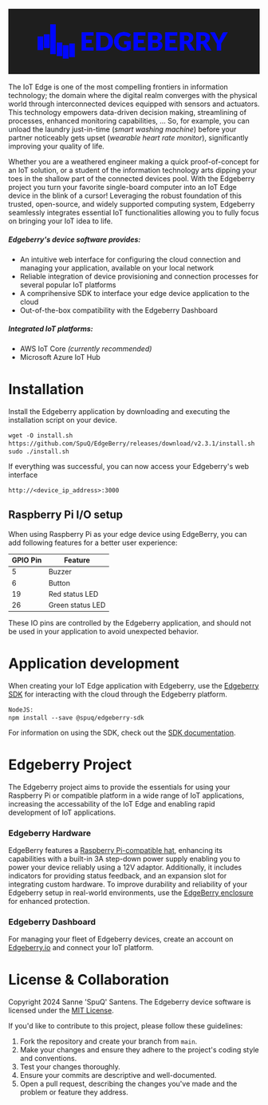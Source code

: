 ![Edgeberry logo](assets/EdgeBerry_banner.png)


The IoT Edge is one of the most compelling frontiers in information technology; the domain where the digital realm converges with the physical world through interconnected devices equipped with sensors and actuators. This technology empowers data-driven decision making, streamlining of processes, enhanced monitoring capabilities, ... So, for example, you can unload the laundry just-in-time (_smart washing machine_) before your partner noticeably gets upset (_wearable heart rate monitor_), significantly improving your quality of life.


Whether you are a weathered engineer making a quick proof-of-concept for an IoT solution, or a student of the information technology arts dipping your toes in the shallow part of the connected devices pool. With the Edgeberry project you turn your favorite single-board computer into an IoT Edge device in the blink of a cursor! Leveraging the robust foundation of this trusted, open-source, and widely supported computing system, Edgeberry seamlessly integrates essential IoT functionalities allowing you to fully focus on bringing your IoT idea to life.

##### Edgeberry's device software provides:
- An intuitive web interface for configuring the cloud connection and managing your application, available on your local network
- Reliable integration of device provisioning and connection processes for several popular IoT platforms
- A comprihensive SDK to interface your edge device application to the cloud
- Out-of-the-box compatibility with the Edgeberry Dashboard

##### Integrated IoT platforms:
- AWS IoT Core _(currently recommended)_
- Microsoft Azure IoT Hub

# Installation
Install the Edgeberry application by downloading and executing the installation script on your device.
```
wget -O install.sh https://github.com/SpuQ/EdgeBerry/releases/download/v2.3.1/install.sh
sudo ./install.sh
```
If everything was successful, you can now access your Edgeberry's web interface
```
http://<device_ip_address>:3000
```

## Raspberry Pi I/O setup
When using Raspberry Pi as your edge device using EdgeBerry, you can add following features for a better user experience:

| GPIO Pin | Feature          |
|----------|------------------|
| 5        | Buzzer           |
| 6        | Button           |
| 19       | Red status LED   |
| 26       | Green status LED |

These IO pins are controlled by the Edgeberry application, and should not be used in your application to avoid unexpected behavior.

# Application development
When creating your IoT Edge application with Edgeberry, use the [Edgeberry SDK](https://github.com/SpuQ/EdgeBerry-SDK) for interacting with the cloud through the Edgeberry platform.

```
NodeJS:
npm install --save @spuq/edgeberry-sdk
```
For information on using the SDK, check out the [SDK documentation](https://github.com/SpuQ/EdgeBerry-SDK?tab=readme-ov-file#readme).

# Edgeberry Project

The Edgeberry project aims to provide the essentials for using your Raspberry Pi or compatible platform in a wide range of IoT applications, increasing the accessability of the IoT Edge and enabling rapid development of IoT applications.

### Edgeberry Hardware
EdgeBerry features a [Raspberry Pi-compatible hat](https://edgeberry.io), enhancing its capabilities with a built-in 3A step-down power supply enabling you to power your device reliably using a 12V adaptor. Additionally, it includes indicators for providing status feedback, and an expansion slot for integrating custom hardware. To improve durability and reliability of your Edgeberry setup in real-world environments, use the [EdgeBerry enclosure](https://www.thingiverse.com/thing:6595172) for enhanced protection.

### Edgeberry Dashboard
For managing your fleet of Edgeberry devices, create an account on [Edgeberry.io](https://edgeberry.io/dashboard) and connect your IoT platform.

# License & Collaboration
Copyright 2024 Sanne 'SpuQ' Santens. The Edgeberry device software is licensed under the [MIT License](LICENSE.txt).

If you'd like to contribute to this project, please follow these guidelines:
1. Fork the repository and create your branch from `main`.
2. Make your changes and ensure they adhere to the project's coding style and conventions.
3. Test your changes thoroughly.
4. Ensure your commits are descriptive and well-documented.
5. Open a pull request, describing the changes you've made and the problem or feature they address.